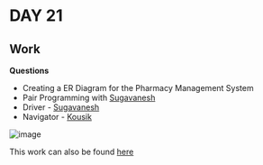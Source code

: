 # DAY 21

## Work

**Questions**
- Creating a ER Diagram for the Pharmacy Management System
- Pair Programming with [Sugavanesh](https://github.com/sugan0tech-presidio)
- Driver - [Sugavanesh](https://github.com/sugan0tech-presidio/tasks)
- Navigator - [Kousik](https://github.com/RajKousik/GenSparkTraining)

![image](https://github.com/RajKousik/GenSparkTraining/assets/91744323/08980279-394a-49b1-9435-c605f1fdbaab)


This work can also be found [here](https://github.com/RajKousik/GenSparkTraining/blob/master/Day21/PhamacySolutionER.drawio.png)

